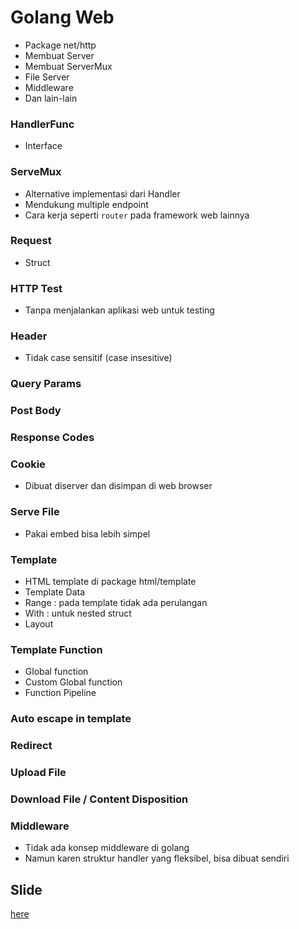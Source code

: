 # Golang Web
- Package net/http
- Membuat Server
- Membuat ServerMux
- File Server
- Middleware
- Dan lain-lain

### HandlerFunc
- Interface

### ServeMux
- Alternative implementasi dari Handler
- Mendukung multiple endpoint
- Cara kerja seperti `router` pada framework web lainnya

### Request
- Struct

### HTTP Test
- Tanpa menjalankan aplikasi web untuk testing

### Header
- Tidak case sensitif (case insesitive)

### Query Params
### Post Body
### Response Codes
### Cookie
- Dibuat diserver dan disimpan di web browser

### Serve File
- Pakai embed bisa lebih simpel

### Template
- HTML template di package html/template
- Template Data
- Range : pada template tidak ada perulangan
- With : untuk nested struct
- Layout

### Template Function
- Global function
- Custom Global function
- Function Pipeline

### Auto escape in template
### Redirect
### Upload File
### Download File / Content Disposition
### Middleware
- Tidak ada konsep middleware di golang
- Namun karen struktur handler yang fleksibel, bisa dibuat sendiri

## Slide
<a href="https://docs.google.com/presentation/d/1h_8nk-Ani4SykMq5lhgubzdtAtZfzPce7FHUuAKlwmE/edit#slide=id.p">here</a>
